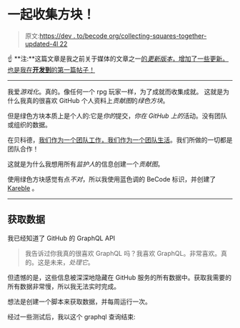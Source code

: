 # 一起收集方块！

> 原文:[https://dev . to/becode org/collecting-squares-together-updated-4l 22](https://dev.to/becodeorg/collecting-squares-together-updated-4l22)

☝️ **注:**这篇文章是我之前关于媒体的文章之一[的*更新版本*，增加了一些更新。也是我在**开发到**的第一篇帖子！](https://medium.com/becode/collecting-squares-together-cc3177a65c86)

* * *

我爱*游戏化*。真的。像任何一个 rpg 玩家一样，为了成就而收集成就。
这就是为什么我真的很喜欢 GitHub 个人资料上*贡献图*的*绿色方块*。

但是绿色方块本质上是个人的:它是*你的*提交，*你在 GitHub 上的*活动。没有团队或组织的数据。

在贝科德，[我们作为一个团队工作，我们作为一个团队生活](https://www.youtube.com/watch?v=pGFGD5pj03M)。我们所做的一切都是团队合作！

这就是为什么我想用所有*监护人*的信息创建一个*贡献图*。

使用绿色方块感觉有点*不对*，所以我使用蓝色调的 BeCode 标识，并创建了 [Kareble](https://kareble.becode.xyz) 。

* * *

## [](#fetching-the-data)获取数据

我已经知道了 GitHub 的 GraphQL API

> 我告诉过你我真的很喜欢 GraphQL 吗？我喜欢 GraphQL。非常喜欢。真的。这是未来，*处理它*。

但遗憾的是，这些信息被深深地隐藏在 GitHub 服务的所有数据中。获取我需要的所有数据非常慢，所以我无法实时完成。

想法是创建一个脚本来获取数据，并每周运行一次。

经过一些测试后，我以这个 graphql 查询结束:
